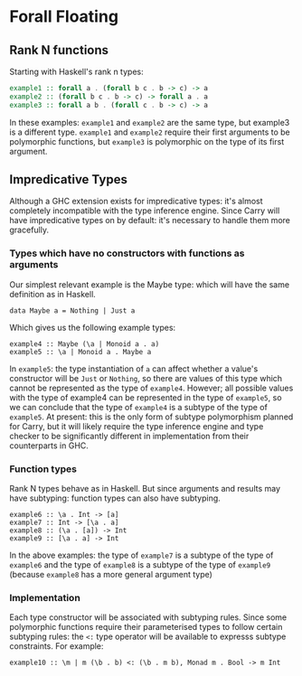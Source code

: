 # Forall Floating

## Rank N functions

Starting with Haskell's rank n types:

```haskell
example1 :: forall a . (forall b c . b -> c) -> a
example2 :: (forall b c . b -> c) -> forall a . a
example3 :: forall a b . (forall c . b -> c) -> a
```

In these examples: `example1` and `example2` are the same type, but example3 is
a different type. `example1` and `example2` require their first arguments to be
polymorphic functions, but `example3` is polymorphic on the type of its first
argument.

## Impredicative Types

Although a GHC extension exists for impredicative types: it's almost completely
incompatible with the type inference engine. Since Carry will have
impredicative types on by default: it's necessary to handle them more
gracefully.

### Types which have no constructors with functions as arguments

Our simplest relevant example is the Maybe type: which will have the same
definition as in Haskell.

```carry
data Maybe a = Nothing | Just a
```

Which gives us the following example types:

```carry
example4 :: Maybe (\a | Monoid a . a)
example5 :: \a | Monoid a . Maybe a
```

In `example5`: the type instantiation of `a` can affect whether a value's
constructor will be `Just` or `Nothing`, so there are values of this type which
cannot be represented as the type of `example4`. However; all possible values
with the type of example4 can be represented in the type of `example5`, so we
can conclude that the type of `example4` is a subtype of the type of
`example5`. At present: this is the only form of subtype polymorphism planned
for Carry, but it will likely require the type inference engine and type
checker to be significantly different in implementation from their counterparts
in GHC.

### Function types

Rank N types behave as in Haskell. But since arguments and results may have
subtyping: function types can also have subtyping.

```carry
example6 :: \a . Int -> [a]
example7 :: Int -> [\a . a]
example8 :: (\a . [a]) -> Int
example9 :: [\a . a] -> Int
```

In the above examples: the type of `example7` is a subtype of the type of
`example6` and the type of `example8` is a subtype of the type of `example9`
(because `example8` has a more general argument type)

### Implementation

Each type constructor will be associated with subtyping rules. Since some
polymorphic functions require their parameterised types to follow certain
subtyping rules: the `<:` type operator will be available to expresss
subtype constraints. For example:

```carry
example10 :: \m | m (\b . b) <: (\b . m b), Monad m . Bool -> m Int
```
